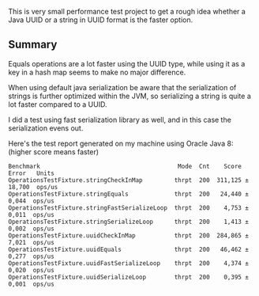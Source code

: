 This is very small performance test project to get a rough idea whether a Java
UUID or a string in UUID format is the faster option.

Summary
-------

Equals operations are a lot faster using the UUID type, while using it
as a key in a hash map seems to make no major difference.

When using default java serialization be aware that the serialization of strings
is further optimized within the JVM, so serializing a string is quite a lot
faster compared to a UUID.

I did a test using fast serialization library as well, and in this case the
serialization evens out.

Here's the test report generated on my machine using Oracle Java 8:
(higher score means faster)

```
Benchmark                                       Mode  Cnt    Score    Error   Units
OperationsTestFixture.stringCheckInMap         thrpt  200  311,125 ± 18,700  ops/us
OperationsTestFixture.stringEquals             thrpt  200   24,440 ±  0,044  ops/us
OperationsTestFixture.stringFastSerializeLoop  thrpt  200    4,753 ±  0,011  ops/us
OperationsTestFixture.stringSerializeLoop      thrpt  200    1,413 ±  0,002  ops/us
OperationsTestFixture.uuidCheckInMap           thrpt  200  284,865 ±  7,021  ops/us
OperationsTestFixture.uuidEquals               thrpt  200   46,462 ±  0,277  ops/us
OperationsTestFixture.uuidFastSerializeLoop    thrpt  200    4,374 ±  0,020  ops/us
OperationsTestFixture.uuidSerializeLoop        thrpt  200    0,395 ±  0,001  ops/us
```

